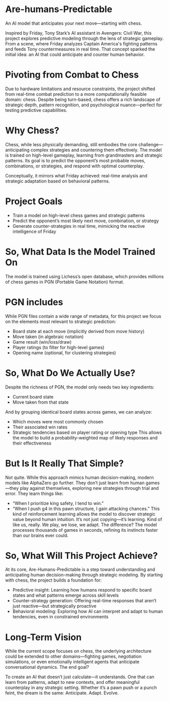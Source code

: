 # Are-humans-Predictable
An AI model that anticipates your next move—starting with chess.

Inspired by Friday, Tony Stark’s AI assistant in Avengers: Civil War, this project explores predictive modeling through the lens of strategic gameplay. From a scene, where Friday analyzes Captain America's fighting patterns and feeds Tony countermeasures in real time. That concept sparked the initial idea: an AI that could anticipate and counter human behavior.

# Pivoting from Combat to Chess
Due to hardware limitations and resource constraints, the project shifted from real-time combat prediction to a more computationally feasible domain: chess. Despite being turn-based, chess offers a rich landscape of strategic depth, pattern recognition, and psychological nuance—perfect for testing predictive capabilities.

# Why Chess?
Chess, while less physically demanding, still embodies the core challenge—anticipating complex strategies and countering them effectively. The model is trained on high-level gameplay, learning from grandmasters and strategic patterns. Its goal is to predict the opponent’s most probable moves, combinations, or strategies, and respond with optimal counterplay.

Conceptually, it mirrors what Friday achieved: real-time analysis and strategic adaptation based on behavioral patterns.

# Project Goals
- Train a model on high-level chess games and strategic patterns
- Predict the opponent’s most likely next move, combination, or strategy
- Generate counter-strategies in real time, mimicking the reactive intelligence of Friday

# So, What Data Is the Model Trained On
The model is trained using Lichess’s open database, which provides millions of chess games in PGN (Portable Game Notation) format.

# PGN includes 
While PGN files contain a wide range of metadata, for this project we focus on the elements most relevant to strategic prediction:
- Board state at each move (implicitly derived from move history)
- Move taken (in algebraic notation)
- Game result (win/loss/draw)
- Player ratings (to filter for high-level games)
- Opening name (optional, for clustering strategies)

# So, What Do We Actually Use?
Despite the richness of PGN, the model only needs two key ingredients:
- Current board state
- Move taken from that state

And by grouping identical board states across games, we can analyze:
- Which moves were most commonly chosen
- Their associated win rates
- Strategic tendencies based on player rating or opening type
This allows the model to build a probability-weighted map of likely responses and their effectiveness


# But Is It Really That Simple?
Not quite. While this approach mimics human decision-making, modern models like AlphaZero go further. They don’t just learn from human games—they play against themselves, exploring new strategies through trial and error.
They learn things like:
- “When I prioritize king safety, I tend to win.”
- “When I push g4 in this pawn structure, I gain attacking chances.”
This kind of reinforcement learning allows the model to discover strategic value beyond human intuition. It’s not just copying—it’s learning.
Kind of like us, really. We play, we lose, we adapt. The difference?
The model processes thousands of games in seconds, refining its instincts faster than our brains ever could.

# So, What Will This Project Achieve?
At its core, Are-Humans-Predictable is a step toward understanding and anticipating human decision-making through strategic modeling. By starting with chess, the project builds a foundation for:
- Predictive insight: Learning how humans respond to specific board states and what patterns emerge across skill levels
- Counter-strategy generation: Offering real-time responses that aren’t just reactive—but strategically proactive
- Behavioral modeling: Exploring how AI can interpret and adapt to human tendencies, even in constrained environments

# Long-Term Vision
While the current scope focuses on chess, the underlying architecture could be extended to other domains—fighting games, negotiation simulations, or even emotionally intelligent agents that anticipate conversational dynamics.
The end goal?

To create an AI that doesn’t just calculate—it understands. One that can learn from patterns, adapt to new contexts, and offer meaningful counterplay in any strategic setting.
Whether it’s a pawn push or a punch feint, the dream is the same:
Anticipate. Adapt. Evolve.
